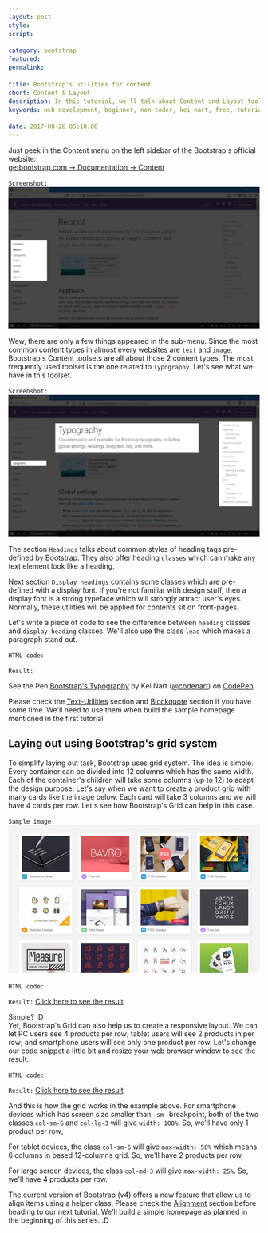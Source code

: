 ```yaml
---
layout: post
style:
script:

category: bootstrap
featured:
permalink:

title: Bootstrap's utilities for content
short: Content & Layout
description: In this tutorial, we'll talk about Content and Layout toolsets (mentioned in the first tutorial). <br>Since content is the most fundamental material of a website; <br>Let's start with Bootstrap's Content toolsets.
keywords: web development, beginner, non-coder, kei nart, free, tutorial, coding, programming, code nart, html, css, bootstrap, content, layout

date: 2017-08-26 05:10:00
---
```


Just peek in the Content menu on the left sidebar of the Bootstrap's official website:  
[getbootstrap.com -> Documentation -> Content](https://getbootstrap.com/docs/4.0/content/reboot/ "ext")

`Screenshot:`
![Bootstrap's Content toolsets](/images/bootstrap/3/content.jpg)

Wew, there are only a few things appeared in the sub-menu. Since the most common
content types in almost every websites are `text` and `image`, Bootstrap's
Content toolsets are all about those 2 content types. The most frequently used
toolset is the one related to `Typography`. Let's see what we have in this toolset.

`Screenshot:`
![Bootstrap's Typography toolset](/images/bootstrap/3/typography.jpg)

The section `Headings` talks about common styles of heading tags pre-defined by
Bootstrap. They also offer heading `classes` which can make any text element look
like a heading.

Next section `Display headings` contains some classes which are pre-defined with
a display font. If you're not familiar with design stuff, then a display font is
a strong typeface which will strongly attract user's eyes. Normally, these
utilities will be applied for contents sit on front-pages.

Let's write a piece of code to see the difference between `heading` classes
and `display heading` classes. We'll also use the class `lead` which makes a
paragraph stand out.

`HTML code:`
<script src="https://gist.github.com/codenart/114a93d35225a9a07ea65ffe8eb1793a.js">
</script>

`Result:`
<p data-height="500" data-theme-id="light" data-slug-hash="JOQBab"
   data-default-tab="result" data-user="codenart" data-embed-version="2"
   data-pen-title="Bootstrap's Typography" class="codepen">
   See the Pen <a href="https://codepen.io/codenart/pen/JOQBab/">Bootstrap's Typography</a>
   by Kei Nart (<a href="https://codepen.io/codenart">@codenart</a>) on
   <a href="https://codepen.io">CodePen</a>.
</p>
<script async src="https://production-assets.codepen.io/assets/embed/ei.js"></script>

Please check the
[Text-Utilities](https://getbootstrap.com/docs/4.0/content/typography/#text-utilities "ext")
section and [Blockquote](https://getbootstrap.com/docs/4.0/content/typography/#blockquotes "ext")
section if you have some time. We'll need to use them when build the sample
homepage mentioned in the first tutorial.

## Laying out using Bootstrap's grid system

To simplify laying out task, Bootstrap uses grid system. The idea is simple.
Every container can be divided into 12 columns which has the same width. Each of
the container's children will take some columns (up to 12) to adapt the design
purpose. Let's say when we want to create a product grid with many cards like the
image below. Each card will take 3 columns and we will have 4 cards per row. Let's
see how Bootstrap's Grid can help in this case.

`Sample image:`
![product grid](/images/bootstrap/3/grid.jpg)

`HTML code:`
<script src="https://gist.github.com/codenart/9ec1a0b45876750b2fda074a296e05e9.js">
</script>

`Result:` [Click here to see the result](https://codepen.io/codenart/full/gXVxWB/ "ext")

Simple? :D  
Yet, Bootstrap's Grid can also help us to create a responsive layout. We can let
PC users see 4 products per row; tablet users will see 2 products in per row; and
smartphone users will see only one product per row. Let's change our code snippet
a little bit and resize your web browser window to see the result.

`HTML code:`
<script src="https://gist.github.com/codenart/6df12de9493946c29995e6484609e073.js">
</script>

`Result:` [Click here to see the result](https://codepen.io/codenart/full/NwQvMK/ "ext")

And this is how the grid works in the example above. For smartphone devices which
has screen size smaller than `-sm-` breakpoint, both of the two classes `col-sm-6`
and `col-lg-3` will give `width: 100%`. So, we'll have only 1 product per row;

For tablet devices, the class `col-sm-6` will give `max-width: 50%` which means 6
columns in based 12-columns grid. So, we'll have 2 products per row.

For large screen devices, the class `col-md-3` will give `max-width: 25%`. So,
we'll have 4 products per row.

The current version of Bootstrap (v4) offers a new feature that allow us to align
items using a helper class. Please check the [Alignment](https://getbootstrap.com/docs/4.0/layout/grid/#alignment "ext") section
before heading to our next tutorial. We'll build a simple homepage as planned in
the beginning of this series. :D
